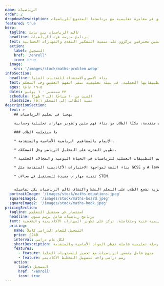 ```yaml
---
name: الرياضيات
order: 2
dropdownDescription: انطلق في مغامرة تعليمية مع برنامجنا المتنوع للرياضيات.
featured: true
hero:
  tagline: عالم الرياضيات بين يديك
  headline: برنامج مدرسة عزة للرياضيات
  text: استكشف عالم الرياضيات من الأساسيات حتى المستويات المتقدمة، بإرشاد معلمين محترفين يركزون على تنمية التفكير النقدي والمهارات الحسابية.
  action:
    label: التسجيل
    href: '/enroll'
    icon: true
  image:
    src: '/images/stock/maths-problem.webp'
infoSection:
  headline: بناء الأسس والاستعداد للتحديات العليا
  text: غوص في عالم الرياضيات وتعلم نظرياتها وتطبيقاتها العملية، في بيئة تعليمية تنمي الفهم العميق وحب التعلم.
  ages: ٥-١٦ عامًا
  dates: ٢٣ سبتمبر - ٦ يوليو
  schedule: السبت من ١٠ صباحًا إلى ٢ ظهرًا
  classSize: نسبة الطالب إلى المعلم ١٥:١
descriptionSection:
  text: >
    ## نهجنا في تعليم الرياضيات

    يغطي برنامجنا مجالات الرياضيات من البداية وحتى مستويات متقدمة، مكنًا الطلاب من بناء فهم متين وتطوير مهارات تحليلية وحسابية. 

    ### ما سيتعلمه الطلاب

    * الإلمام بالمفاهيم الرياضية الأساسية والمتقدمة.

    * تطوير القدرة على التحليل الرياضي وحل المشكلات.

    * فهم التطبيقات العملية للرياضيات في الحياة اليومية والمجالات العلمية.

    * بناء الثقة لمواجهة الاختبارات الأكاديمية المتقدمة مثل GCSE و A levels.

    * تنمية مهارات مفيدة للمستقبل في مجالات STEM.


    مدرسة عزة توفر بيئة تعليمية تحفيزية تشجع الطلاب على التعلم النشط واكتشاف عالم الرياضيات بكل تفاصيله.
  portraitImage: '/images/stock/maths-equations.jpeg'
  squareImage1: '/images/stock/maths-board.jpeg'
  squareImage2: '/images/stock/maths-book.jpeg'
pricingSection:
  tagline: استثمار في مستقبل التعليم
  headline: برنامج رياضيات شامل برسم سنوي
  text: تجربة تعليمية غنية ومتكاملة، تركز على تطوير المهارات الأكاديمية والشخصية.
  pricing:
    name: التسجيل للعام الدراسي كاملاً
    price: £240
    interval: لكل عام دراسي
    shortDescription: رحلة تعليمية شاملة تغطي المواد الأساسية والمتقدمة
    features:
      - feature: منهج شامل يتضمن الرياضيات مع تحضير للمستويات العليا
      - feature: رسم دراسي واحد لتسهيل التخطيط الأكاديمي
    action:
      label: التسجيل
      href: '/enroll'
      icon: true
---
```

